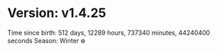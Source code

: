 # Version: v1.4.25
Time since birth: 512 days, 12289 hours, 737340 minutes, 44240400 seconds
Season: Winter ❄️
